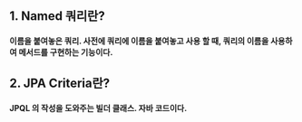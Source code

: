 ## 1. Named 쿼리란?
#### 이름을 붙여놓은 쿼리. 사전에 쿼리에 이름을 붙여놓고 사용 할 때, 쿼리의 이름을 사용하여 메서드를 구현하는 기능이다.
## 2. JPA Criteria란?
#### JPQL 의 작성을 도와주는 빌더 클래스. 자바 코드이다.
